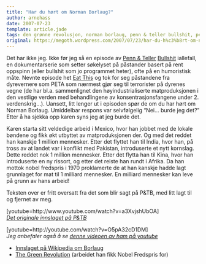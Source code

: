 ```yaml
---
title: "Har du hørt om Norman Borlaug?"
author: arnehass
date: 2007-07-23
template: article.jade
tags: den grønne revolusjon, norman borlaug, penn & teller bullshit, peta
original: https://megoth.wordpress.com/2007/07/23/har-du-h%c3%b8rt-om-norman-borlaug/
---
```


<p>Det har ikke jeg. Ikke før jeg så en episode av <a href="http://www.pennandteller.com/">Penn &amp; Teller</a> <a href="http://en.wikipedia.org/wiki/Bullshit!">Bullshit</a> iallefall, en dokumentarserie som setter søkelyset på påstander basert på rent oppspinn (eller bullshit som jo programmet heter), ofte på en humoristisk måte. Nevnte episode het <a href="http://www.tv.com/penn-and-teller-bullsh!/eat-this!/episode/238640/summary.html?tag=ep_list;ep_title;10">Eat This</a> og tok for seg påstandene fra dyrevernere som PETA som nærmest gjør seg til terrorister på dyrenes vegne (de har bl.a. sammenlignet den høyindustrialiserte  matproduksjonen i den vestlige verden med behandlingene av konsentrasjonsfangene under 2. verdenskrig…). Uansett, litt lenger ut i episoden spør de om du har hørt om Norman Borlaug. Umiddelbar respons var selvfølgelig “Nei… burde jeg det?” Etter å ha sjekka opp karen syns jeg at jeg burde det.</p>
<span class="more"></span>
<p>Karen starta sitt veldedige arbeid i Mexico, hvor han jobbet med de lokale bøndene og fikk økt utbyttet av matproduksjonen der. Og med det reddet han kanskje 1 million mennesker. Etter det flyttet han til India, hvor han, på tross av at landet var i konflikt med Pakistan, introduserte et nytt kornslag. Dette reddet nok 1 million mennesker. Etter det flytta han til Kina, hvor han introduserte en ny rissort, og etter det reiste han rundt i Afrika. Da han mottok nobel fredspris i 1970 proklamerte de at han kanskje hadde lagt grunnlaget for mat til 1 milliard mennesker. En milliard mennesker kan leve på grunn av hans arbeid!</p>
<p>Teksten over er fritt oversatt fra det som blir sagt på P&amp;TB, med litt lagt til og fjernet av meg.</p>
<p>[youtube=http://www.youtube.com/watch?v=a3XvjshUbOA]<br>
<em><a href="http://www.youtube.com/watch?v=a3XvjshUbOA"> Det originale innslaget på P&amp;TB</a></em></p>
<p>[youtube=http://youtube.com/watch?v=O5pA32cD1DM]<br>
<em> Jeg anbefaler også å se <a href="http://www.youtube.com/watch?v=O5pA32cD1DM">denne videoen av ham på youtube</a></em></p>
<ul>
<li><a href="http://en.wikipedia.org/wiki/Norman_Borlaug">Innslaget på Wikipedia om Borlaug</a></li>
<li><a href="http://en.wikipedia.org/wiki/Green_Revolution">The Green Revolution</a> (arbeidet han fikk Nobel Fredspris for)</li>
</ul>
<p><a href="http://www.youtube.com/watch?v=O5pA32cD1DM"></a></p>
